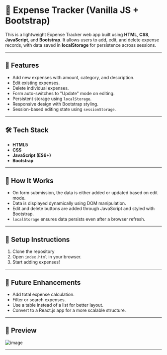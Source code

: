 # 💸 Expense Tracker (Vanilla JS + Bootstrap)

This is a lightweight Expense Tracker web app built using **HTML**, **CSS**, **JavaScript**, and **Bootstrap**. It allows users to add, edit, and delete expense records, with data saved in **localStorage** for persistence across sessions.

---

## 🚀 Features

- Add new expenses with amount, category, and description.
- Edit existing expenses.
- Delete individual expenses.
- Form auto-switches to "Update" mode on editing.
- Persistent storage using `localStorage`.
- Responsive design with Bootstrap styling.
- Session-based editing state using `sessionStorage`.

---

## 🛠 Tech Stack

- **HTML5**
- **CSS**
- **JavaScript (ES6+)**
- **Bootstrap**

---

## 🧠 How It Works

- On form submission, the data is either added or updated based on edit mode.
- Data is displayed dynamically using DOM manipulation.
- Edit and delete buttons are added through JavaScript and styled with Bootstrap.
- `localStorage` ensures data persists even after a browser refresh.

---

## 🔧 Setup Instructions

1. Clone the repository
2. Open `index.html` in your browser.
3. Start adding expenses!

---

## 📌 Future Enhancements

- Add total expense calculation.
- Filter or search expenses.
- Use a table instead of a list for better layout.
- Convert to a React.js app for a more scalable structure.

---

## 📸 Preview

![image](https://github.com/user-attachments/assets/2393fb6d-1cdf-4275-bf88-3dfb6c16b933)


---
